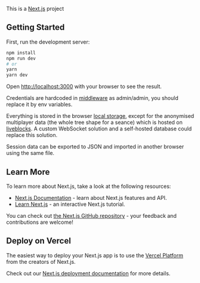 This is a [Next.js](https://nextjs.org/) project
## Getting Started

First, run the development server:

```bash
npm install
npm run dev
# or
yarn
yarn dev
```
Open [http://localhost:3000](http://localhost:3000) with your browser to see the result.

Credentials are hardcoded in [middleware](middleware.ts) as admin/admin, you should replace it by env variables.  

Everything is stored in the browser [local storage](https://developer.mozilla.org/fr/docs/Web/API/Window/localStorage), except for the anonymised multiplayer data (the whole tree shape for a seance) which is hosted on [liveblocks](https://liveblocks.io/docs). A custom WebSocket solution and a self-hosted database could replace this solution.  

Session data can be exported to JSON and imported in another browser using the same file. 

## Learn More

To learn more about Next.js, take a look at the following resources:

- [Next.js Documentation](https://nextjs.org/docs) - learn about Next.js features and API.
- [Learn Next.js](https://nextjs.org/learn) - an interactive Next.js tutorial.

You can check out [the Next.js GitHub repository](https://github.com/vercel/next.js/) - your feedback and contributions are welcome!

## Deploy on Vercel

The easiest way to deploy your Next.js app is to use the [Vercel Platform](https://vercel.com/new?utm_medium=default-template&filter=next.js&utm_source=create-next-app&utm_campaign=create-next-app-readme) from the creators of Next.js.

Check out our [Next.js deployment documentation](https://nextjs.org/docs/deployment) for more details.
